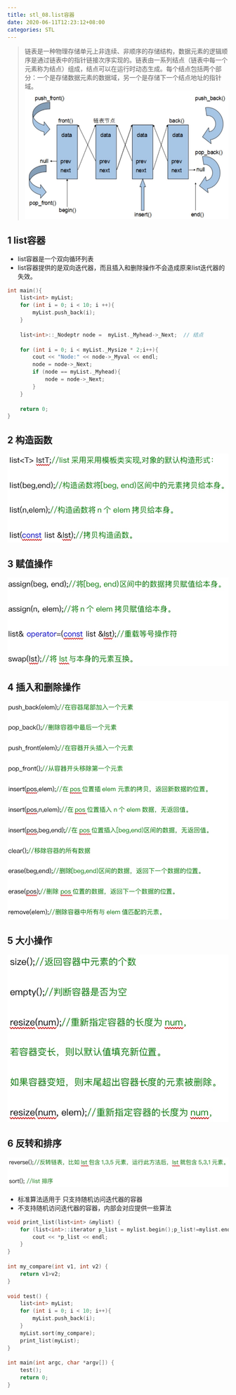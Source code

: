 ```yaml
---
title: stl_08.list容器
date: 2020-06-11T12:23:12+08:00
categories: STL
---
```

> 链表是一种物理存储单元上非连续、非顺序的存储结构，数据元素的逻辑顺序是通过链表中的指针链接次序实现的。链表由一系列结点（链表中每一个元素称为结点）组成，结点可以在运行时动态生成。每个结点包括两个部分：一个是存储数据元素的数据域，另一个是存储下一个结点地址的指针域。
![](media/15918494970224.jpg)


## 1 list容器
* list容器是一个双向循环列表
* list容器提供的是双向迭代器，而且插入和删除操作不会造成原来list迭代器的失效。

```cpp
int main(){
	list<int> myList;
	for (int i = 0; i < 10; i ++){
		myList.push_back(i);
	}

	list<int>::_Nodeptr node =  myList._Myhead->_Next;  // 结点

	for (int i = 0; i < myList._Mysize * 2;i++){
		cout << "Node:" << node->_Myval << endl;
		node = node->_Next;
		if (node == myList._Myhead){
			node = node->_Next;
		}
	}

	return 0;
}
```

## 2 构造函数
![-w405](media/15918496131398.jpg)

## 3 赋值操作
![-w408](media/15918497151960.jpg)


## 4 插入和删除操作
![-w495](media/15918496559234.jpg)

## 5 大小操作
![-w336](media/15918496769797.jpg)

## 6 反转和排序
![-w541](media/15918497459399.jpg)

* 标准算法适用于 只支持随机访问迭代器的容器
* 不支持随机访问迭代器的容器，内部会对应提供一些算法

```cpp
void print_list(list<int> &mylist) {
	for (list<int>::iterator p_list = mylist.begin();p_list!=mylist.end();p_list++) {
		cout << *p_list << endl;
	}
}

int my_compare(int v1, int v2) {
	return v1>v2;
}

void test() {
	list<int> myList;
	for (int i = 0; i < 10; i++){
		myList.push_back(i);
	}
	myList.sort(my_compare);
	print_list(myList);
}

int main(int argc, char *argv[]) {
	test();
	return 0;
}
```